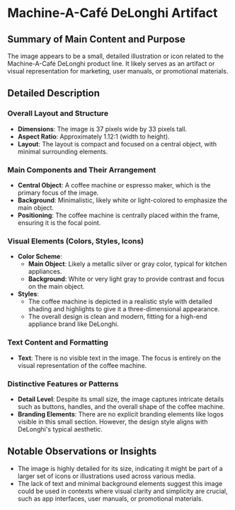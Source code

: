 # Machine-A-Café DeLonghi Artifact

## Summary of Main Content and Purpose
The image appears to be a small, detailed illustration or icon related to the Machine-A-Café DeLonghi product line. It likely serves as an artifact or visual representation for marketing, user manuals, or promotional materials.

## Detailed Description

### Overall Layout and Structure
- **Dimensions**: The image is 37 pixels wide by 33 pixels tall.
- **Aspect Ratio**: Approximately 1.12:1 (width to height).
- **Layout**: The layout is compact and focused on a central object, with minimal surrounding elements.

### Main Components and Their Arrangement
- **Central Object**: A coffee machine or espresso maker, which is the primary focus of the image.
- **Background**: Minimalistic, likely white or light-colored to emphasize the main object.
- **Positioning**: The coffee machine is centrally placed within the frame, ensuring it is the focal point.

### Visual Elements (Colors, Styles, Icons)
- **Color Scheme**:
  - **Main Object**: Likely a metallic silver or gray color, typical for kitchen appliances.
  - **Background**: White or very light gray to provide contrast and focus on the main object.
- **Styles**:
  - The coffee machine is depicted in a realistic style with detailed shading and highlights to give it a three-dimensional appearance.
  - The overall design is clean and modern, fitting for a high-end appliance brand like DeLonghi.

### Text Content and Formatting
- **Text**: There is no visible text in the image. The focus is entirely on the visual representation of the coffee machine.

### Distinctive Features or Patterns
- **Detail Level**: Despite its small size, the image captures intricate details such as buttons, handles, and the overall shape of the coffee machine.
- **Branding Elements**: There are no explicit branding elements like logos visible in this small section. However, the design style aligns with DeLonghi's typical aesthetic.

## Notable Observations or Insights
- The image is highly detailed for its size, indicating it might be part of a larger set of icons or illustrations used across various media.
- The lack of text and minimal background elements suggest this image could be used in contexts where visual clarity and simplicity are crucial, such as app interfaces, user manuals, or promotional materials.